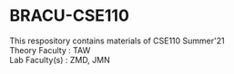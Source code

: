 # BRACU-CSE110
<html>
  <body>
  This respository contains materials of CSE110 Summer'21 <br/>
  Theory Faculty : TAW <br/> 
  Lab Faculty(s) : ZMD, JMN
  </body>
</html>
